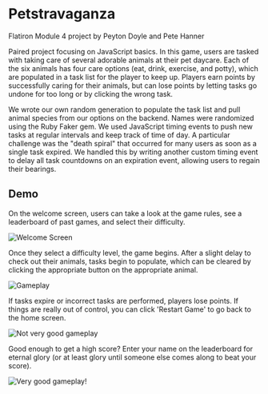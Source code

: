 # Petstravaganza

Flatiron Module 4 project by Peyton Doyle and Pete Hanner

Paired project focusing on JavaScript basics. In this game, users are tasked with taking care of several adorable animals at their pet daycare. Each of the six animals has four care options (eat, drink, exercise, and potty), which are populated in a task list for the player to keep up. Players earn points by successfully caring for their animals, but can lose points by letting tasks go undone for too long or by clicking the wrong task. 

We wrote our own random generation to populate the task list and pull animal species from our options on the backend. Names were randomized using the Ruby Faker gem. We used JavaScript timing events to push new tasks at regular intervals and keep track of time of day. A particular challenge was the "death spiral" that occurred for many users as soon as a single task expired. We handled this by writing another custom timing event to delay all task countdowns on an expiration event, allowing users to regain their bearings.

## Demo

On the welcome screen, users can take a look at the game rules, see a leaderboard of past games, and select their difficulty.

![Welcome Screen](https://s5.gifyu.com/images/01-welcome.gif)

Once they select a difficulty level, the game begins. After a slight delay to check out their animals, tasks begin to populate, which can be cleared by clicking the appropriate button on the appropriate animal.

![Gameplay](https://s5.gifyu.com/images/02-playing.gif)

If tasks expire or incorrect tasks are performed, players lose points. If things are really out of control, you can click 'Restart Game' to go back to the home screen.

![Not very good gameplay](https://s5.gifyu.com/images/03-playing-poorly.gif)

Good enough to get a high score? Enter your name on the leaderboard for eternal glory (or at least glory until someone else comes along to beat your score).

![Very good gameplay!](https://s5.gifyu.com/images/04-high-score.gif)
